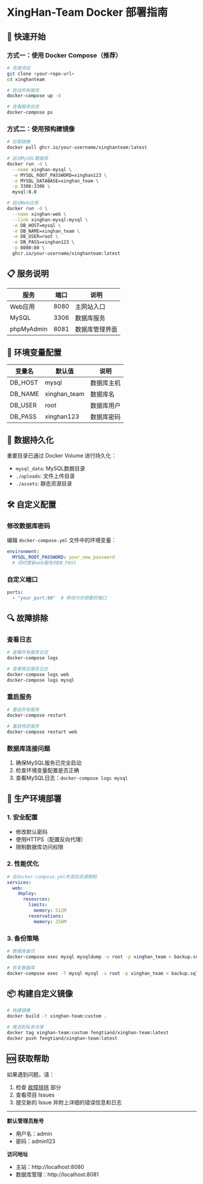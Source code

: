 # XingHan-Team Docker 部署指南

## 🚀 快速开始

### 方式一：使用 Docker Compose（推荐）

```bash
# 克隆项目
git clone <your-repo-url>
cd xinghanteam

# 启动所有服务
docker-compose up -d

# 查看服务状态
docker-compose ps
```

### 方式二：使用预构建镜像

```bash
# 拉取镜像
docker pull ghcr.io/your-username/xinghanteam:latest

# 启动MySQL数据库
docker run -d \
  --name xinghan-mysql \
  -e MYSQL_ROOT_PASSWORD=xinghan123 \
  -e MYSQL_DATABASE=xinghan_team \
  -p 3306:3306 \
  mysql:8.0

# 启动Web应用
docker run -d \
  --name xinghan-web \
  --link xinghan-mysql:mysql \
  -e DB_HOST=mysql \
  -e DB_NAME=xinghan_team \
  -e DB_USER=root \
  -e DB_PASS=xinghan123 \
  -p 8080:80 \
  ghcr.io/your-username/xinghanteam:latest
```

## 📋 服务说明

| 服务 | 端口 | 说明 |
|------|------|------|
| Web应用 | 8080 | 主网站入口 |
| MySQL | 3306 | 数据库服务 |
| phpMyAdmin | 8081 | 数据库管理界面 |

## 🔧 环境变量配置

| 变量名 | 默认值 | 说明 |
|--------|--------|------|
| DB_HOST | mysql | 数据库主机 |
| DB_NAME | xinghan_team | 数据库名 |
| DB_USER | root | 数据库用户 |
| DB_PASS | xinghan123 | 数据库密码 |

## 📁 数据持久化

重要目录已通过 Docker Volume 进行持久化：

- `mysql_data`: MySQL数据目录
- `./uploads`: 文件上传目录
- `./assets`: 静态资源目录

## 🛠️ 自定义配置

### 修改数据库密码

编辑 `docker-compose.yml` 文件中的环境变量：

```yaml
environment:
  MYSQL_ROOT_PASSWORD: your_new_password
  # 同时更新web服务的DB_PASS
```

### 自定义端口

```yaml
ports:
  - "your_port:80"  # 修改为你想要的端口
```

## 🔍 故障排除

### 查看日志

```bash
# 查看所有服务日志
docker-compose logs

# 查看特定服务日志
docker-compose logs web
docker-compose logs mysql
```

### 重启服务

```bash
# 重启所有服务
docker-compose restart

# 重启特定服务
docker-compose restart web
```

### 数据库连接问题

1. 确保MySQL服务已完全启动
2. 检查环境变量配置是否正确
3. 查看MySQL日志：`docker-compose logs mysql`

## 🚀 生产环境部署

### 1. 安全配置

- 修改默认密码
- 使用HTTPS（配置反向代理）
- 限制数据库访问权限

### 2. 性能优化

```yaml
# 在docker-compose.yml中添加资源限制
services:
  web:
    deploy:
      resources:
        limits:
          memory: 512M
        reservations:
          memory: 256M
```

### 3. 备份策略

```bash
# 数据库备份
docker-compose exec mysql mysqldump -u root -p xinghan_team > backup.sql

# 恢复数据库
docker-compose exec -T mysql mysql -u root -p xinghan_team < backup.sql
```

## 📦 构建自定义镜像

```bash
# 构建镜像
docker build -t xinghan-team:custom .

# 推送到私有仓库
docker tag xinghan-team:custom fengtiand/xinghan-team:latest
docker push fengtiand/xinghan-team:latest
```

## 🆘 获取帮助

如果遇到问题，请：

1. 检查 [故障排除](#故障排除) 部分
2. 查看项目 Issues
3. 提交新的 Issue 并附上详细的错误信息和日志

---

**默认管理员账号**
- 用户名：admin
- 密码：admin123

**访问地址**
- 主站：http://localhost:8080
- 数据库管理：http://localhost:8081